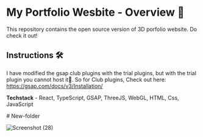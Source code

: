 # My Portfolio Wesbite - Overview 🚀

This repository contains the open source version of 3D porfolio website.
Do check it out!

## Instructions 🛠️

I have modified the gsap club plugins with the trial plugins, but with the trial plugin you cannot host it🔴. So for Club plugins, Check out here: https://gsap.com/docs/v3/Installation/

**Techstack** - React, TypeScript, GSAP, ThreeJS, WebGL, HTML, Css, JavaScript

 
 
#   N e w - f o l d e r 
 

 ![Screenshot (28)](https://github.com/user-attachments/assets/10a19b69-48a3-4e54-8984-065bbd271420)
